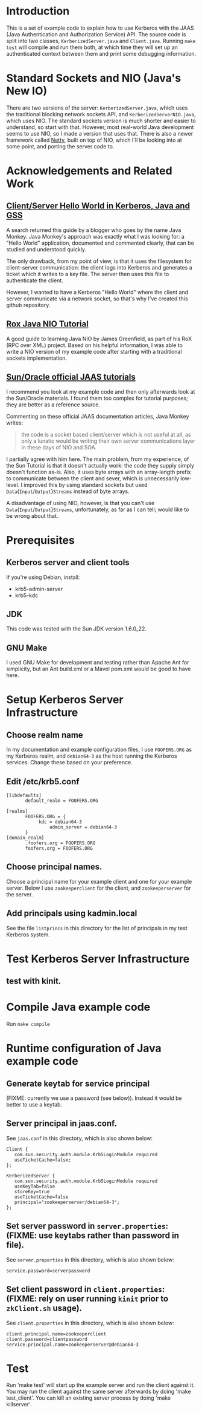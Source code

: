 # Introduction

This is a set of example code to explain how to use Kerberos with the
JAAS (Java Authentication and Authorization Service) API. The source
code is split into two classes, `KerberizedServer.java` and
`Client.java`. Running `make test` will compile and run them both, at
which time they will set up an authenticated context between them and
print some debugging information.

# Standard Sockets and NIO (Java's New IO)

There are two versions of the server: `KerberizedServer.java`, which
uses the traditional blocking network sockets API, and
`KerberizedServerNIO.java`, which uses NIO. The standard sockets
version is much shorter and easier to understand, so start with
that. However, most real-world Java development seems to use NIO, so I
made a version that uses that. There is also a newer framework called
[Netty](http://jboss.org/netty), built on top of NIO, which I'll be
looking into at some point, and porting the server code to.

# Acknowledgements and Related Work

## [Client/Server Hello World in Kerberos, Java and GSS](http://thejavamonkey.blogspot.com/2008/04/clientserver-hello-world-in-kerberos.html)

A search returned this guide by a blogger who goes by the name Java
Monkey. Java Monkey's approach was exactly what I was looking for:
a "Hello World" application, documented and commented clearly, that
can be studied and understood quickly.

The only drawback, from my point of view, is that it uses the
filesystem for client-server communication: the client logs into
Kerberos and generates a ticket which it writes to a key file. The
server then uses this file to authenticate the client.

However, I wanted to have a Kerberos "Hello World" where the client
and server communicate via a network socket, so that's why I've
created this github repository.

## [Rox Java NIO Tutorial](http://rox-xmlrpc.sourceforge.net/niotut/)

A good guide to learning Java NIO by James Greenfield, as part of his
RoX (RPC over XML) project. Based on his helpful information, I was
able to write a NIO version of my example code after starting with a
traditional sockets implementation.

## [Sun/Oracle official JAAS tutorials](http://java.sun.com/j2se/1.5.0/docs/guide/security/jgss/tutorials/index.html)

I recommend you look at my example code and then only afterwards look
at the Sun/Oracle materials. I found them too complex for tutorial
purposes; they are better as a reference source.

Commenting on these official JAAS documentation articles, Java Monkey writes:

> the code is a socket based client/server which is not useful at all,
> as only a lunatic would be writing their own server communications
> layer in these days of NIO and SOA.

I partially agree with him here. The main problem, from my experience,
of the Sun Tutorial is that it doesn't actually work: the code they
supply simply doesn't function as-is. Also, it uses byte arrays with
an array-length prefix to communicate between the client and sever,
which is unnecessarily low-level. I improved this by using standard
sockets but used `Data`{`Input`/`Output`}`Streams` instead of byte
arrays.

A disadvantage of using NIO, however, is that you can't use
`Data`{`Input`/`Output`}`Streams`, unfortunately, as far as I can
tell; would like to be wrong about that.

# Prerequisites

## Kerberos server and client tools

If you're using Debian, install:

* krb5-admin-server
* krb5-kdc

## JDK

This code was tested with the Sun JDK version 1.6.0_22.

## GNU Make

I used GNU Make for development and testing rather than Apache Ant for
simplicity, but an Ant build.xml or a Mavel pom.xml would be good to have here.

# Setup Kerberos Server Infrastructure

## Choose realm name

In my documentation and example configuration files, I use
`FOOFERS.ORG` as my Kerberos realm, and `debian64-3` as the host
running the Kerberos services. Change these based on your preference.

## Edit /etc/krb5.conf

    [libdefaults]
           default_realm = FOOFERS.ORG

    [realms]
           FOOFERS.ORG = {
       		    kdc = debian64-3
                    admin_server = debian64-3
           }
    [domain_realm]
           .foofers.org = FOOFERS.ORG
           foofers.org = FOOFERS.ORG

## Choose principal names.

Choose a principal name for your example client and one for your
example server. Below I use `zookeeperclient` for the client, and
`zookeeperserver` for the server.

## Add principals using kadmin.local 

See the file `listprincs` in this directory for the list of principals
in my test Kerberos system.

# Test Kerberos Server Infrastructure

## test with kinit.

# Compile Java example code

Run `make compile`

# Runtime configuration of Java example code

## Generate keytab for service principal

(FIXME: currently we use a password (see below)). Instead it would be better to use a keytab.

## Server principal in jaas.conf.

See `jaas.conf` in this directory, which is also shown below:

    Client {
       com.sun.security.auth.module.Krb5LoginModule required
       useTicketCache=false;
    };

    KerberizedServer {
       com.sun.security.auth.module.Krb5LoginModule required
       useKeyTab=false
       storeKey=true
       useTicketCache=false
       principal="zookeeperserver/debian64-3";
    };

## Set server password in `server.properties`: (FIXME: use keytabs rather than password in file).

See `server.properties` in this directory, which is also shown below:

    service.password=serverpassword

## Set client password in `client.properties`: (FIXME: rely on user running `kinit` prior to `zkClient.sh` usage).

See `client.properties` in this directory, which is also shown below:

    client.principal.name=zookeeperclient
    client.password=clientpassword
    service.principal.name=zookeeperserver@debian64-3

# Test

Run 'make test' will start up the example server and run the client
against it. You may run the client against the same server afterwards
by doing 'make test_client'. You can kill an existing server process
by doing 'make killserver'.
